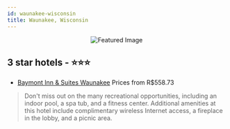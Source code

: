```yaml
---
id: waunakee-wisconsin
title: Waunakee, Wisconsin
---
```


<center><img src="https://i.travelapi.com/hotels/1000000/10000/6700/6691/0bf7b017_z.jpg" alt="Featured Image" /></center>


##  3 star hotels - ⭐️⭐️⭐️

-    [Baymont Inn & Suites Waunakee](https://us.hurb.com/hotels/waunakee/baymont-inn-suites-waunakee-JNP-JP851443?cmp=18055) Prices from R$558.73
   > Don't miss out on the many recreational opportunities, including an indoor pool, a spa tub, and a fitness center. Additional amenities at this hotel include complimentary wireless Internet access, a fireplace in the lobby, and a picnic area.
